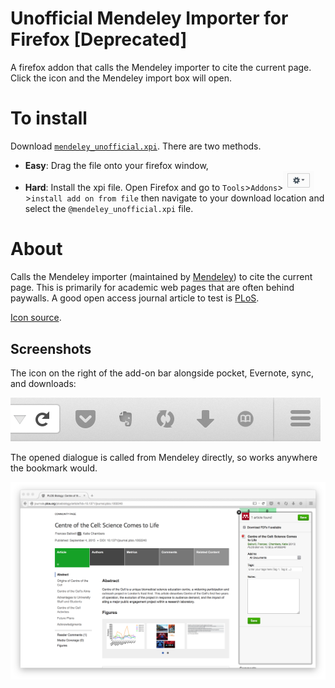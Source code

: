 # Unofficial Mendeley Importer for Firefox [Deprecated]
A firefox addon that calls the Mendeley importer to cite the current page. Click the icon and the Mendeley import box will open.

# To install

Download [`mendeley_unofficial.xpi`](https://github.com/jbkr/Firefox-mendeley/releases). There are two methods.
  - **Easy**: Drag the file onto your firefox window,
  - **Hard**: Install the xpi file. Open Firefox and go to `Tools`>`Addons`><img src='data/cog.png' width = '50px'>>`install add on from file` then navigate to your download location and select the `@mendeley_unofficial.xpi` file.

# About
Calls the Mendeley importer (maintained by [Mendeley](http://blog.mendeley.com/research-tutorials/mendeleys-one-click-web-importer/)) to cite the current page. This is primarily for academic web pages that are often behind paywalls. A good open access journal article to test is [PLoS](http://journals.plos.org/plosbiology/article?id=10.1371/journal.pbio.1002240).

[Icon source](https://commons.wikimedia.org/wiki/File:Book_icon_%28white_on_black%29.svg).

## Screenshots
The icon on the right of the add-on bar alongside pocket, Evernote, sync, and downloads:

![icon in add-on bar](data/bookmarkbar.png)

The opened dialogue is called from Mendeley directly, so works anywhere the bookmark would.

![screenshot of web importer](data/webimporter.png)
